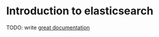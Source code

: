 # Introduction to elasticsearch

TODO: write [great documentation](http://jacobian.org/writing/what-to-write/)
